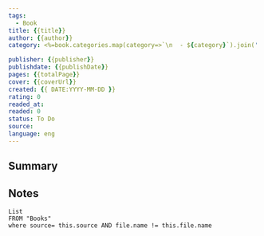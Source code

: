 ```yaml
---
tags:
  - Book
title: {{title}} 
author: {{author}}
category: <%=book.categories.map(category=>`\n  - ${category}`).join('')%>

publisher: {{publisher}}
publishdate: {{publishDate}}
pages: {{totalPage}}
cover: {{coverUrl}}
created: {{ DATE:YYYY-MM-DD }}
rating: 0
readed_at: 
readed: 0
status: To Do
source: 
language: eng
---
```

## Summary


## Notes
```dataview
List 
FROM "Books"
where source= this.source AND file.name != this.file.name
```